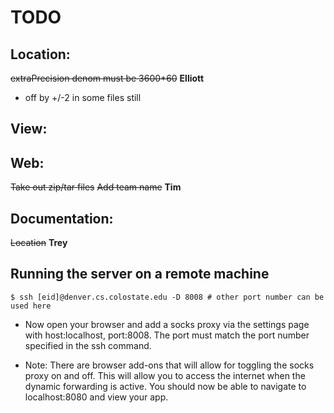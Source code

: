 # TODO
## Location:
~~extraPrecision denom must be 3600*60~~
**Elliott**
* off by +/-2 in some files still 

## View:

## Web:
~~Take out zip/tar files~~
~~Add team name~~
**Tim**

## Documentation:
~~Location~~
**Trey**


## Running the server on a remote machine
`$ ssh [eid]@denver.cs.colostate.edu -D 8008 # other port number can be used here`

* Now open your browser and add a socks proxy via the settings page with host:localhost, port:8008. The port must match the port number specified in the ssh command.

* Note: There are browser add-ons that will allow for toggling the socks proxy on and off. This will allow you to access the internet when the dynamic forwarding is active. You should now be able to navigate to localhost:8080 and view your app.
